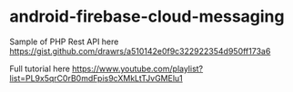 # android-firebase-cloud-messaging
Sample of PHP Rest API here https://gist.github.com/drawrs/a510142e0f9c322922354d950ff173a6

Full tutorial here https://www.youtube.com/playlist?list=PL9x5qrC0rB0mdFpis9cXMkLtTJvGMElu1
